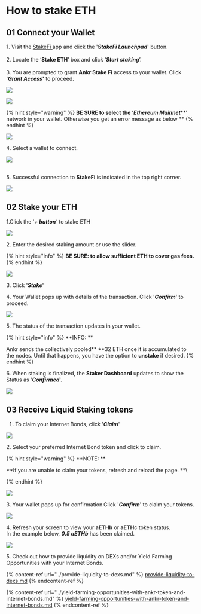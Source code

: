 # How to stake ETH

## **01 Connect your Wallet**&#x20;

1\. Visit the [StakeFi ](https://stakefi.ankr.com)app and click the '_**StakeFi Launchpad**_**'** button. \
\
2\. Locate the ‘**Stake ETH**’ box and click ‘_**Start staking**_’.\
\
3\. You are prompted to grant **Ankr Stake Fi** access to your wallet. Click '_**Grant Access**_**'** to proceed.

![](<../../../.gitbook/assets/Screenshot 2021-09-22 at 11.01.19.png>)

![](<../../../.gitbook/assets/Screenshot 2021-09-22 at 11.09.16.png>)

{% hint style="warning" %}
**BE SURE to select the ‘**_**Ethereum Mainnet**_**’ network in your wallet. Otherwise you get an error message as below **
{% endhint %}

![](<../../../.gitbook/assets/image (5).png>)

4\. Select a wallet to connect.

![](<../../../.gitbook/assets/Screenshot 2021-09-20 at 15.22.17.png>)

\
&#x20;5\. Successful connection to **StakeFi** is indicated in the top right corner.

![](<../../../.gitbook/assets/Screenshot 2021-09-22 at 11.22.38.png>)

## 02 Stake your ETH

1.Click the '_**+ button**'_ to stake ETH

![](<../../../.gitbook/assets/click + button.png>)

2\. Enter the desired staking amount or use the slider.&#x20;

{% hint style="info" %}
**BE SURE: to allow sufficient ETH to cover gas fees.**
{% endhint %}

![](<../../../.gitbook/assets/Screenshot 2021-09-22 at 11.31.28.png>)

3\. Click '_**Stake**_'

4\. Your Wallet pops up with details of the transaction. Click '_**Confirm**_' to proceed.&#x20;

![](../../../.gitbook/assets/eth-staking-metamask.png)

5\. The status of the transaction updates in your wallet.

{% hint style="info" %}
**INFO: **

Ankr sends the collectively pooled** **32 ETH once it is accumulated to the nodes. Until that happens, you have the option to **unstake** if desired.
{% endhint %}

6\. When staking is finalized, the **Staker Dashboard** updates to show the Status as '_**Confirmed**_'.&#x20;

![](<../../../.gitbook/assets/eth-staked-confirmed (1).png>)

## 03 Receive Liquid Staking tokens

1. To claim your Internet Bonds, click '_**Claim**_'&#x20;

![](../../../.gitbook/assets/eth-staked-claim.png)

2\. Select your preferred Internet Bond token and click to claim.&#x20;

{% hint style="warning" %}
**NOTE: **

**If you are unable to claim your tokens, refresh and reload the page. **\

{% endhint %}

![](<../../../.gitbook/assets/Screenshot 2021-09-28 at 12.20.48.png>)

3\. Your wallet pops up for confirmation.Click '_**Confirm**_' to claim your tokens.&#x20;

![](../../../.gitbook/assets/eth-staking-wallet-confirmation.png)

4\. Refresh your screen to view your **aETHb** or **aETHc** token status. \
In the example below, _**0.5 aETHb**_ has been claimed.

![](<../../../.gitbook/assets/Screenshot 2021-09-28 at 13.36.42.png>)

5\. Check out how to provide liquidity on DEXs and/or Yield Farming Opportunities with your Internet Bonds.

{% content-ref url="../provide-liquidity-to-dexs.md" %}
[provide-liquidity-to-dexs.md](../provide-liquidity-to-dexs.md)
{% endcontent-ref %}

{% content-ref url="../yield-farming-opportunities-with-ankr-token-and-internet-bonds.md" %}
[yield-farming-opportunities-with-ankr-token-and-internet-bonds.md](../yield-farming-opportunities-with-ankr-token-and-internet-bonds.md)
{% endcontent-ref %}

